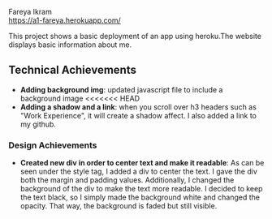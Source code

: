 Fareya Ikram  
https://a1-fareya.herokuapp.com/ 

This project shows a basic deployment of an app using heroku.The website displays basic information about me.

## Technical Achievements
- **Adding background img**: updated javascript file to include a background image 
<<<<<<< HEAD
- **Adding a shadow and a link**: when you scroll over h3 headers such as "Work Experience", it will create a shadow affect. I also added a link to my github. 

### Design Achievements
- **Created new div in order to center text and make it readable**: As can be seen under the style tag, I added a div to center the text. I gave the div both the margin and padding values. Additionally, I changed the background of the div to make the text more readable. I decided to keep the text black, so I simply made the background white and changed the opacity. That way, the background is faded but still visible. 



